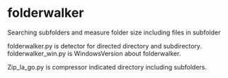 # folderwalker
Searching subfolders and measure folder size including files in subfolder

folderwalker.py is detector for directed directory and subdirectory.
folderwalker_win.py is WindowsVersion about folderwalker.

Zip_la_go.py is compressor indicated directory including subfolders.
